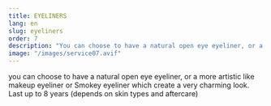 ```yaml
---
title: EYELINERS
lang: en
slug: eyeliners
order: 7
description: "You can choose to have a natural open eye eyeliner, or a more artistic like makeup eyeliner or Smokey eyeliner which create a very charming look. Last up to 8 years (depends on skin types and aftercare)"
image: "/images/service07.avif"
---
```

you can choose to have a natural open eye eyeliner, or a more artistic like makeup eyeliner or Smokey eyeliner which create a very charming look. Last up to 8 years (depends on skin types and aftercare)
